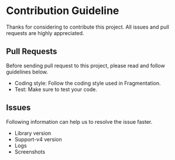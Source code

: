# Contribution Guideline

Thanks for considering to contribute this project. All issues and pull requests are highly appreciated.

## Pull Requests

Before sending pull request to this project, please read and follow guidelines below.

* Coding style: Follow the coding style used in Fragmentation.
* Test: Make sure to test your code.

## Issues
Following information can help us to resolve the issue faster.

* Library version
* Support-v4 version
* Logs
* Screenshots

